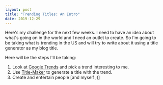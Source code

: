 ```yaml
---
layout: post
title: "Trending Titles: An Intro"
date: 2019-12-29
---
```


Here's my challenge for the next few weeks. 
I need to have an idea about what's going on in the world and I need an outlet to create.
So I'm going to be taking what is trending in the US and will try to write about it
using a title generator as my blog title.

Here will be the steps I'll be taking:
1. Look at [Google Trends](https://trends.google.com/trends/?geo=US) and pick a trend interesting to me.
2. Use [Title-Maker](https://www.portent.com/tools/title-maker) to generate a title with the trend.
3. Create and entertain people [and myself ;)]
